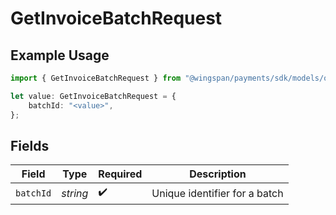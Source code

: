 # GetInvoiceBatchRequest

## Example Usage

```typescript
import { GetInvoiceBatchRequest } from "@wingspan/payments/sdk/models/operations";

let value: GetInvoiceBatchRequest = {
    batchId: "<value>",
};
```

## Fields

| Field                         | Type                          | Required                      | Description                   |
| ----------------------------- | ----------------------------- | ----------------------------- | ----------------------------- |
| `batchId`                     | *string*                      | :heavy_check_mark:            | Unique identifier for a batch |